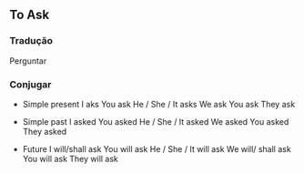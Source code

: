 ## To Ask

### Tradução
Perguntar

### Conjugar

- Simple present
    I aks
    You ask
    He / She / It asks
    We ask
    You ask
    They ask

- Simple past
    I asked
    You asked
    He / She / It asked
    We asked 
    You asked
    They asked

-   Future
    I will/shall ask
    You  will ask
    He / She / It  will ask
    We will/ shall ask
    You will ask
    They will ask
